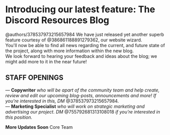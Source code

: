 
# Introducing our latest feature: The Discord Resources Blog

@authors/378537973215657984
We have just released yet another superb feature courtesy of @386861188891279362, our website wizard.  <br/>
You'll now be able to find all news regarding the current, and future state of the project, along with more information within the new blog.  <br/>
We look forward to hearing your feedback and ideas about the blog; we might add more to it in the near future! <br/>

## STAFF OPENINGS

 —  **Copywriter** *who will be apart of the community team and help create, review and edit our upcoming blog-posts, announcements and more! If you're interested in this, DM* @378537973215657984.  <br/>
 —  **Marketing Specialist** *who will work on strategic marketing and advertising our project. DM* @755792681313108018 *if you’re interested in this position.*

**More Updates Soon**
Core Team
